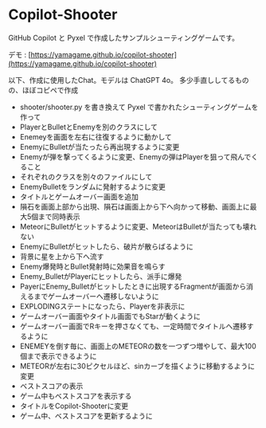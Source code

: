 # Copilot-Shooter

GitHub Copilot と Pyxel で作成したサンプルシューティングゲームです。

デモ : [https://yamagame.github.io/copilot-shooter](https://yamagame.github.io/copilot-shooter)

以下、作成に使用したChat。モデルは ChatGPT 4o。
多少手直ししてるものの、ほぼコピペで作成

- shooter/shooter.py を書き換えて Pyxel で書かれたシューティングゲームを作って
- PlayerとBulletとEnemyを別のクラスにして
- Enemeyを画面を左右に往復するように動かして
- EnemyにBulletが当たったら再出現するように変更
- Enemyが弾を撃ってくるように変更、Enemyの弾はPlayerを狙って飛んでくること
- それぞれのクラスを別々のファイルにして
- EnemyBulletをランダムに発射するように変更
- タイトルとゲームオーバー画面を追加
- 隕石を画面上部から出現、隕石は画面上から下へ向かって移動、画面上に最大5個まで同時表示
- MeteorにBulletがヒットするように変更、MeteorはBulletが当たっても壊れない
- EnemyにBulletがヒットしたら、破片が散らばるように
- 背景に星を上から下へ流す
- Enemy爆発時とBullet発射時に効果音を鳴らす
- Enemy_BulletがPlayerにヒットしたら、派手に爆発
- PayerにEnemy_Bulletがヒットしたときに出現するFragmentが画面から消えるまでゲームオーバーへ遷移しないように
- EXPLODINGステートになったら、Playerを非表示に
- ゲームオーバー画面やタイトル画面でもStarが動くように
- ゲームオーバー画面でRキーを押さなくても、一定時間でタイトルへ遷移するように
- ENEMEYを倒す毎に、画面上のMETEORの数を一つずつ増やして、最大100個まで表示できるように
- METEORが左右に30ピクセルほど、sinカーブを描くように移動するように変更
- ベストスコアの表示
- ゲーム中もベストスコアを表示する
- タイトルをCopilot-Shooterに変更
- ゲーム中、ベストスコアを更新するように
